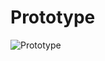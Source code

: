 # Prototype

![Prototype](https://github.com/hamzahassan535/Autonomous-Load-Management-and-Monitoring-System/assets/135664238/813178cd-365e-46f4-abfa-2ed0b057e729)
